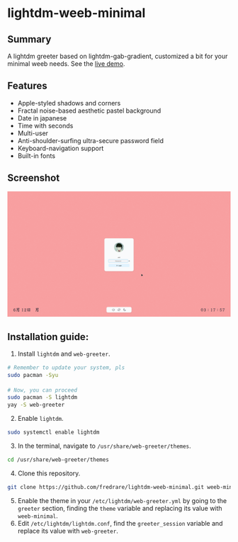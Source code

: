 # lightdm-weeb-minimal
## Summary
A lightdm greeter based on lightdm-gab-gradient, customized a bit for your minimal weeb needs. See the [live demo](https://fredrare.github.io/lightdm-weeb-minimal).

## Features
- Apple-styled shadows and corners
- Fractal noise-based aesthetic pastel background
- Date in japanese
- Time with seconds
- Multi-user
- Anti-shoulder-surfing ultra-secure password field
- Keyboard-navigation support
- Built-in fonts

## Screenshot
![Screenshot](static/img/demo.png "Demo screenshot")

## Installation guide:
1. Install  `lightdm` and `web-greeter`.
```sh
# Remember to update your system, pls
sudo pacman -Syu

# Now, you can proceed
sudo pacman -S lightdm
yay -S web-greeter
```
2. Enable `lightdm`.
```sh
sudo systemctl enable lightdm
```
3. In the terminal, navigate to `/usr/share/web-greeter/themes`.
```sh
cd /usr/share/web-greeter/themes
```
4. Clone this repository.
```sh
git clone https://github.com/fredrare/lightdm-weeb-minimal.git weeb-minimal
```
5. Enable the theme in your `/etc/lightdm/web-greeter.yml` by going to the `greeter` section, finding the `theme` variable and replacing its value with `weeb-minimal`.
6. Edit `/etc/lightdm/lightdm.conf`, find the `greeter_session` variable and replace its value with `web-greeter`.
